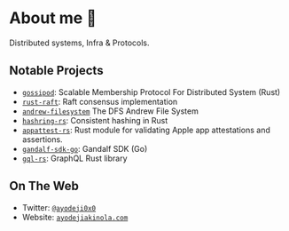 # About me 👋
Distributed systems, Infra & Protocols.

## Notable Projects
- [`gossipod`](https://github.com/TheDhejavu/gossipod): Scalable Membership Protocol For Distributed System (Rust)
- [`rust-raft`](https://github.com/TheDhejavu/rust-raft): Raft consensus implementation
- [`andrew-filesystem`](https://github.com/TheDhejavu/andrew-filesystem) The DFS Andrew File System
- [`hashring-rs`](https://github.com/TheDhejavu/hashring-rs): Consistent hashing in Rust
- [`appattest-rs`](https://github.com/TheDhejavu/appattest-rs): Rust module for validating Apple app attestations and assertions.
- [`gandalf-sdk-go`](https://github.com/gandalf-network/gandalf-sdk-go): Gandalf SDK (Go)
- [`gql-rs`](https://github.com/TheDhejavu/gql-rs): GraphQL Rust library

## On The Web
- Twitter: [`@ayodeji0x0`](https://twitter.com/ayodeji0x0)
- Website: [`ayodejiakinola.com`](https://ayodejiakinola.com)
